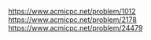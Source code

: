 https://www.acmicpc.net/problem/1012
https://www.acmicpc.net/problem/2178
https://www.acmicpc.net/problem/24479
